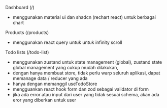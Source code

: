 Dashboard (/)

- menggunakan material ui dan shadcn (rechart react) untuk berbagai chart

Products (/products)

- menggunakan react query untuk untuk infinity scroll

Todo lists (/todo-list)

- menggunakan zustand untuk state management (global), zustand state global management yang cukup mudah dilakukan,
- dengan hanya membuat store, tidak perlu warp seluruh aplikasi, dapat memanage data / reducer yang ada
- hanya dengan memanggil useTodoStore
- mengguankan react hook form dan zod sebagai validator di form
- jika ada error atau input dari user yang tidak sesuai schema, akan ada eror yang diberkan untuk user
